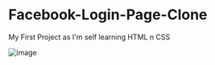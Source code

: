 # Facebook-Login-Page-Clone
My First Project as I'm self learning HTML n CSS

![image](https://github.com/SamkeloDevs/Facebook-Login-Page/assets/149444845/333239ea-e775-401b-9a10-b08f02afc61b)
